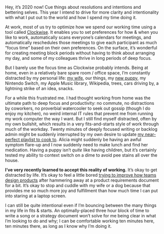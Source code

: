 <p></p><p>Hey, it’s 2020 now! Cue things about resolutions and intentions and bettering selves. This year I intend to drive for more clarity and intentionality with what I put out to the world and how I spend my time doing it.</p><p></p><p></p><p></p><p>At work, most of us try to optimize how we spend our working time using a tool called <a href="http://getclockwise.com">Clockwise</a>. It enables you to set preferences for how &amp; when you like to work, automatically scans everyone’s calendars for meetings, and automatically reschedules those meetings to give each participant as much “focus time” based on their own preferences. On the surface, it’s wonderful for creating meeting block periods without having to think about arranging my day, and some of my colleagues thrive in long periods of deep focus.</p><p></p><p></p><p></p><p>But I barely use the focus time as Clockwise probably intends. Being at home, even in a relatively bare spare room / office space, I’m constantly distracted by my personal life: <a href="http://aliciagreen.co">my wife</a>, our things, my <a href="https://www.instagram.com/p/B6Rw0qWJFJs/">new puppy</a>, my Nintendo Switch, my Apple Music library, Wikipedia, trees, cars driving by, a lightning strike of an idea, snacks.</p><p></p><p></p><p></p><p>For a while this frustrated me. I had thought working from home was the ultimate path to deep focus and productivity: no commute, no distractions by coworkers, no proverbial watercooler to seek out gossip (though I do enjoy my kitchen), no weird internal IT rules that prevent me from running my work computer the way I want. But I still find myself distracted, often by my own bullshit, which results in a very fits-and-starts style of work through much of the workday. Twenty minutes of deeply focused writing or backlog admin might be suddenly interrupted by my own desire to update <a href="https://music.apple.com/us/playlist/cooking-music/pl.u-BMWzVFrq3kg">my near-perfect playlist to cook to</a>. Alicia might suddenly be having an awful symptom flare-up and I now suddenly need to make lunch and find her medication. Having a puppy isn’t <em>quite</em> like having children, but it’s certainly tested my ability to context switch on a dime to avoid pee stains all over the house.</p><p></p><p></p><p></p><p><strong>I’ve very recently learned to accept this reality of working.</strong> It’s okay to get distracted by life. It’s okay to feel a little bored <a href="http://abstract.com">trying to improve how teams design products</a> after hammering away at a product requirements document for a bit. It’s okay to stop and cuddle with my wife or a dog because that provides me so much more joy and fulfillment than how much time I can put into staring at a laptop screen.</p><p></p><p></p><p></p><p>I can still be quite intentional even if I’m bouncing between the many things in my life in fits &amp; starts. An optimally-placed three hour block of time to write a song or a strategy document won’t solve for me being clear in what I’m looking to do and why; I can be comfortable working ten minutes here, ten minutes there, as long as I know why I’m doing it.</p><p></p><p></p><p></p>